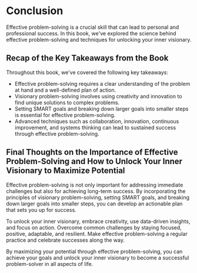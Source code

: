 # Conclusion

Effective problem-solving is a crucial skill that can lead to personal and professional success. In this book, we've explored the science behind effective problem-solving and techniques for unlocking your inner visionary.

Recap of the Key Takeaways from the Book
----------------------------------------

Throughout this book, we've covered the following key takeaways:

* Effective problem-solving requires a clear understanding of the problem at hand and a well-defined plan of action.
* Visionary problem-solving involves using creativity and innovation to find unique solutions to complex problems.
* Setting SMART goals and breaking down larger goals into smaller steps is essential for effective problem-solving.
* Advanced techniques such as collaboration, innovation, continuous improvement, and systems thinking can lead to sustained success through effective problem-solving.

Final Thoughts on the Importance of Effective Problem-Solving and How to Unlock Your Inner Visionary to Maximize Potential
--------------------------------------------------------------------------------------------------------------------------

Effective problem-solving is not only important for addressing immediate challenges but also for achieving long-term success. By incorporating the principles of visionary problem-solving, setting SMART goals, and breaking down larger goals into smaller steps, you can develop an actionable plan that sets you up for success.

To unlock your inner visionary, embrace creativity, use data-driven insights, and focus on action. Overcome common challenges by staying focused, positive, adaptable, and resilient. Make effective problem-solving a regular practice and celebrate successes along the way.

By maximizing your potential through effective problem-solving, you can achieve your goals and unlock your inner visionary to become a successful problem-solver in all aspects of life.